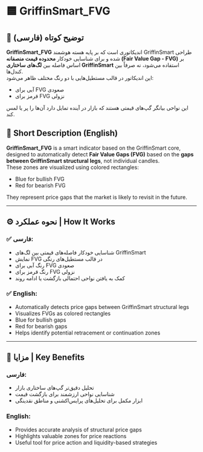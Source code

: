 # 🟦 GriffinSmart_FVG

## 📌 توضیح کوتاه (فارسی)
**GriffinSmart_FVG** اندیکاتوری است که بر پایه هسته هوشمند GriffinSmart طراحی شده و برای شناسایی خودکار **محدوده قیمت منصفانه (Fair Value Gap - FVG)** بر اساس فاصله بین **لگ‌های ساختاری GriffinSmart** استفاده می‌شود، نه صرفاً بین کندل‌ها.  
این اندیکاتور در قالب مستطیل‌هایی با دو رنگ مختلف ظاهر می‌شود:  
- آبی برای FVG صعودی  
- قرمز برای FVG نزولی  

این نواحی بیانگر گپ‌های قیمتی هستند که بازار در آینده تمایل دارد آن‌ها را پر یا لمس کند.

## 📌 Short Description (English)
**GriffinSmart_FVG** is a smart indicator based on the GriffinSmart core, designed to automatically detect **Fair Value Gaps (FVG)** based on the **gaps between GriffinSmart structural legs**, not individual candles.  
These zones are visualized using colored rectangles:  
- Blue for bullish FVG  
- Red for bearish FVG  

They represent price gaps that the market is likely to revisit in the future.

---

## ⚙️ نحوه عملکرد | How It Works

### ✅ فارسی:
- شناسایی خودکار فاصله‌های قیمتی بین لگ‌های GriffinSmart  
- نمایش FVG در قالب مستطیل‌های رنگی  
- رنگ آبی برای FVG صعودی  
- رنگ قرمز برای FVG نزولی  
- کمک به یافتن نواحی احتمالی بازگشت یا ادامه روند  

### ✅ English:
- Automatically detects price gaps between GriffinSmart structural legs  
- Visualizes FVGs as colored rectangles  
- Blue for bullish gaps  
- Red for bearish gaps  
- Helps identify potential retracement or continuation zones  

---

## 🌟 مزایا | Key Benefits

### فارسی:
- تحلیل دقیق‌تر گپ‌های ساختاری بازار  
- شناسایی نواحی ارزشمند برای بازگشت قیمت  
- ابزار مکمل برای تحلیل‌های پرایس‌اکشنی و مناطق نقدینگی  

### English:
- Provides accurate analysis of structural price gaps  
- Highlights valuable zones for price reactions  
- Useful tool for price action and liquidity-based strategies  
